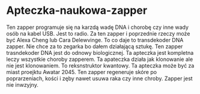# Apteczka-naukowa-zapper
Ten zapper programuje się na karzdą wadę DNA i chorobę czy inne wady osób na kabel USB. Jest to radio. 
Za ten zapper i poprzednie rzeczy może być Alexa Cheng lub Cara Delewvinge. 
To co daje to transdekoder DNA zapper.
Nie chce za to zegarka bo dałem działającą sztukę. 
Ten zapper trasndekoder DNA jest do odnowy biologicznej. 
Ta apteczka jest kompletna leczy wszystkie choroby zapperem. 
Ta apateczka działa jak klonowanie ale nie jest klonowaniem. To reksnstruktor kwantowy. 
Ta apteczka może być za miast proejktu Awatar 2045. 
Ten zapper regeneruje skóre po poprarzeniach, kości i zęby nawet usuwa raka czy inne chroby. 
Zapper jest nie inwzyjny. 
